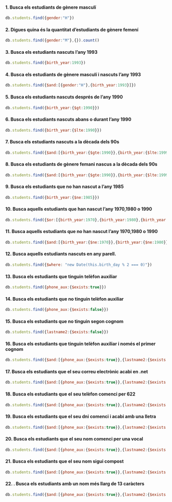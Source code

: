 #### 1. Busca els estudiants de gènere masculí
```js
db.students.find({gender:"H"})
```

#### 2. Digues quina és la quantitat d’estudiants de gènere femení
```js
db.students.find({gender:"M"},{}).count()
```

#### 3. Busca els estudiants nascuts l’any 1993
```js
db.students.find({birth_year:1993})
```

#### 4. Busca els estudiants de gènere masculí i nascuts l’any 1993
```js
db.students.find({$and:[{gender:"H"},{birth_year:1993}]})
```

#### 5. Busca els estudiants nascuts després de l’any 1990
```js
db.students.find({birth_year:{$gt:1990}})
```

#### 6. Busca els estudiants nascuts abans o durant l’any 1990
```js
db.students.find({birth_year:{$lte:1990}})
```

#### 7. Busca els estudiants nascuts a la dècada dels 90s
```js
db.students.find({$and:[{birth_year:{$gte:1990}},{birth_year:{$lte:1999}}]})
```

#### 8. Busca els estudiants de gènere femani nascus a la dècada dels 90s
```js
db.students.find({$and:[{birth_year:{$gte:1990}},{birth_year:{$lte:1999}},{gender:"M"}]})
```

#### 9. Busca els estudiants que no han nascut a l’any 1985
```js
db.students.find({birth_year:{$ne:1985}})
```

#### 10. Busca aquells estudiants que han nascut l’any 1970,1980 o 1990
```js
db.students.find({$or:[{birth_year:1970},{birth_year:1980},{birth_year:1990}]})
```

#### 11. Busca aquells estudiants que no han nascut l’any 1970,1980 o 1990
```js
db.students.find({$and:[{birth_year:{$ne:1970}},{birth_year:{$ne:1980}},{birth_year:{$ne:1990}}]})
```

#### 12. Busca aquells estudiants nascuts en any parell.
```js
db.students.find({$where: "new Date(this.birth_day % 2 === 0)"})
```

#### 13. Busca els estudiants que tinguin telèfon auxiliar
```js
db.students.find({phone_aux:{$exists:true}})
```

#### 14. Busca els estudiants que no tinguin telèfon auxiliar
```js
db.students.find({phone_aux:{$exists:false}})
```

#### 15. Busca els estudiants que no tinguin segon cognom
```js
db.students.find({lastname2:{$exists:false}})
```

#### 16. Busca els estudiants que tinguin telèfon auxiliar i només el primer cognom
```js
db.students.find({$and:[{phone_aux:{$exists:true}},{lastname2:{$exists:false}}]})
```

#### 17. Busca els estudiants que el seu correu electrònic acabi en .net
```js
db.students.find({$and:[{phone_aux:{$exists:true}},{lastname2:{$exists:false}}]})
```

#### 18. Busca els estudiants que el seu telèfon comenci per 622
```js
db.students.find({$and:[{phone_aux:{$exists:true}},{lastname2:{$exists:false}}]})
```

#### 19. Busca els estudiants que el seu dni comenci i acabi amb una lletra
```js
db.students.find({$and:[{phone_aux:{$exists:true}},{lastname2:{$exists:false}}]})
```

#### 20. Busca els estudiants que el seu nom comenci per una vocal
```js
db.students.find({$and:[{phone_aux:{$exists:true}},{lastname2:{$exists:false}}]})
```

#### 21. Busca els estudiants que el seu nom sigui compost
```js
db.students.find({$and:[{phone_aux:{$exists:true}},{lastname2:{$exists:false}}]})
```

#### 22. . Busca els estudiants amb un nom més llarg de 13 caràcters
```js
db.students.find({$and:[{phone_aux:{$exists:true}},{lastname2:{$exists:false}}]})
```
